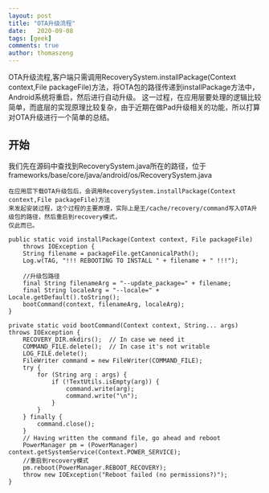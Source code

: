```yaml
---
layout: post
title: "OTA升级流程"
date:   2020-09-08
tags: [geek]
comments: true
author: thomaszeng
---
```


OTA升级流程,客户端只需调用RecoverySystem.installPackage(Context context,File packageFile)方法，将OTA包的路径传递到installPackage方法中，Android系统将重启，然后进行自动升级。
这一过程，在应用层要处理的逻辑比较简单，而底层的实现原理比较复杂，由于近期在做Pad升级相关的功能，所以打算对OTA升级进行一个简单的总结。

## 开始

我们先在源码中查找到RecoverySystem.java所在的路径，位于 frameworks/base/core/java/android/os/RecoverySystem.java

```
在应用层下载OTA升级包后，会调用RecoverySystem.installPackage(Context context,File packageFile)方法
来发起安装过程，这个过程的主要原理，实际上是王/cache/recovery/command写入OTA升级包的路径，然后重启到recovery模式，
仅此而已。
```
```
public static void installPackage(Context context, File packageFile)
    throws IOException {
    String filename = packageFile.getCanonicalPath();
    Log.w(TAG, "!!! REBOOTING TO INSTALL " + filename + " !!!");
 
    //升级包路径
    final String filenameArg = "--update_package=" + filename;
    final String localeArg = "--locale=" + Locale.getDefault().toString();
    bootCommand(context, filenameArg, localeArg);
}

private static void bootCommand(Context context, String... args) throws IOException {
    RECOVERY_DIR.mkdirs();  // In case we need it
    COMMAND_FILE.delete();  // In case it's not writable
    LOG_FILE.delete();
    FileWriter command = new FileWriter(COMMAND_FILE);
    try {
        for (String arg : args) {
            if (!TextUtils.isEmpty(arg)) {
                command.write(arg);
                command.write("\n");
            }
        }
    } finally {
        command.close();
    }
    // Having written the command file, go ahead and reboot
    PowerManager pm = (PowerManager) context.getSystemService(Context.POWER_SERVICE);
    //重启到recovery模式
    pm.reboot(PowerManager.REBOOT_RECOVERY);
    throw new IOException("Reboot failed (no permissions?)");
}
```
